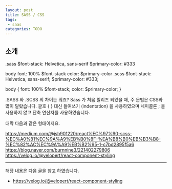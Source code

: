 ```yaml
---
layout: post
title: SASS / CSS 
tags:
 - saas
categories: TODO
---
```


## 소개

.sass
$font-stack:    Helvetica, sans-serif
$primary-color: #333

body
  font: 100% $font-stack
  color: $primary-color
.scss
$font-stack:    Helvetica, sans-serif;
$primary-color: #333;

body {
  font: 100% $font-stack;
  color: $primary-color;
}

.SASS 와 .SCSS 의 차이는 뭐죠?
Sass 가 처음 릴리즈 되었을 때, 주 문법은 CSS와 많이 달랐습니다. 괄호 { } 대신 들여쓰기 (indentation) 을 사용하였으며 세미콜론 ; 을 사용하지 않고 단축 연산자를 사용하였습니다.

대략 다음과 같은 형태이지요.


https://medium.com/@jsh901220/react%EC%97%90-scss-%EC%A0%81%EC%9A%A9%EB%B0%8F-%EA%B8%B0%EB%B3%B8-%EC%82%AC%EC%9A%A9%EB%B2%95-1-c7bd2895f5a6
https://blog.naver.com/burnnine3/221402279806
https://velog.io/@velopert/react-component-styling

----
해당 내용은 다음 글을 참고 하였습니다.
- https://velog.io/@velopert/react-component-styling